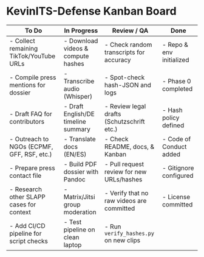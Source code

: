 # KevinITS-Defense Kanban Board

| To Do                                         | In Progress                              | Review / QA                                | Done                      |
|-----------------------------------------------|------------------------------------------|--------------------------------------------|---------------------------|
| - Collect remaining TikTok/YouTube URLs       | - Download videos & compute hashes       | - Check random transcripts for accuracy    | - Repo & env initialized  |
| - Compile press mentions for dossier          | - Transcribe audio (Whisper)             | - Spot-check hash-JSON and logs            | - Phase 0 completed       |
| - Draft FAQ for contributors                  | - Draft English/DE timeline summary      | - Review legal drafts (Schutzschrift etc.) | - Hash policy defined     |
| - Outreach to NGOs (ECPMF, GFF, RSF, etc.)    | - Translate docs (EN/ES)                 | - Check README, docs, & Kanban             | - Code of Conduct added   |
| - Prepare press contact file                  | - Build PDF dossier with Pandoc          | - Pull request review for new URLs/hashes  | - Gitignore configured    |
| - Research other SLAPP cases for context      | - Matrix/Jitsi group moderation          | - Verify that no raw videos are committed  | - License committed       |
| - Add CI/CD pipeline for script checks        | - Test pipeline on clean laptop          | - Run `verify_hashes.py` on new clips      |                           |


